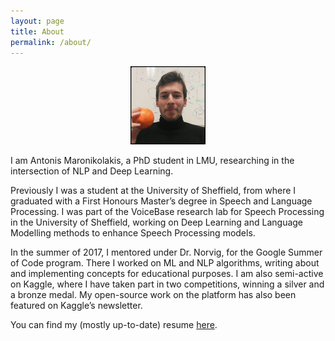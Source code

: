 ```yaml
---
layout: page
title: About
permalink: /about/
---
```


<p align="center">
<img src="https://raw.githubusercontent.com/antmarakis/antmarakis.github.io/master/images/profile.jpg" height="125" width="120">
</p>

I am Antonis Maronikolakis, a PhD student in LMU, researching in the intersection of NLP and Deep Learning.

Previously I was a student at the University of Sheffield, from where I graduated with a First Honours Master’s degree in Speech and Language Processing. I was part of the VoiceBase research lab for Speech Processing in the University of Sheffield, working on Deep Learning and Language Modelling methods to enhance Speech Processing models.

In the summer of 2017, I mentored under Dr. Norvig, for the Google Summer of Code program. There I worked on ML and NLP algorithms, writing about and implementing concepts for educational purposes. I am also semi-active on Kaggle, where I have taken part in two competitions, winning a silver and a bronze medal. My open-source work on the platform has also been featured on Kaggle’s newsletter.

You can find my (mostly up-to-date) resume [here](https://antmarakis.github.io/files/antonis_resume.pdf).

